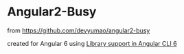 # Angular2-Busy

from https://github.com/devyumao/angular2-busy

created for Angular 6 using 
[Library support in Angular CLI 6](https://github.com/angular/angular-cli/wiki/stories-create-library)

